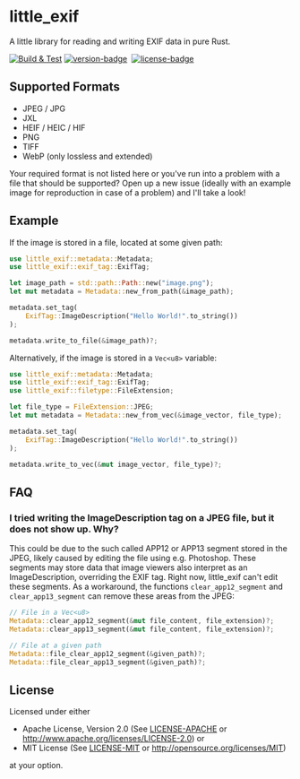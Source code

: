 # little\_exif

A little library for reading and writing EXIF data in pure Rust.

[![Build & Test](https://github.com/TechnikTobi/little_exif/actions/workflows/rust.yml/badge.svg)](https://github.com/TechnikTobi/little_exif/actions/workflows/rust.yml)
[![version-badge][]][version]&nbsp;
[![license-badge][]][license]&nbsp;

[version-badge]: https://img.shields.io/crates/v/little_exif.svg
[version]: https://crates.io/crates/little_exif
[license-badge]: https://img.shields.io/crates/l/little_exif.svg
[license]: https://github.com/TechnikTobi/little_exif#license

## Supported Formats
- JPEG / JPG
- JXL
- HEIF / HEIC / HIF
- PNG
- TIFF
- WebP (only lossless and extended)

Your required format is not listed here or you've run into a problem with a file that should be supported? Open up a new issue (ideally with an example image for reproduction in case of a problem) and I'll take a look!

## Example

If the image is stored in a file, located at some given path:

```rust
use little_exif::metadata::Metadata;
use little_exif::exif_tag::ExifTag;

let image_path = std::path::Path::new("image.png");
let mut metadata = Metadata::new_from_path(&image_path);

metadata.set_tag(
    ExifTag::ImageDescription("Hello World!".to_string())
);

metadata.write_to_file(&image_path)?;
```

Alternatively, if the image is stored in a ```Vec<u8>``` variable:

```rust
use little_exif::metadata::Metadata;
use little_exif::exif_tag::ExifTag;
use little_exif::filetype::FileExtension;

let file_type = FileExtension::JPEG;
let mut metadata = Metadata::new_from_vec(&image_vector, file_type);

metadata.set_tag(
    ExifTag::ImageDescription("Hello World!".to_string())
);

metadata.write_to_vec(&mut image_vector, file_type)?;
```

## FAQ

### I tried writing the ImageDescription tag on a JPEG file, but it does not show up. Why?

This could be due to the such called APP12 or APP13 segment stored in the JPEG, likely caused by editing the file using e.g. Photoshop. These segments may store data that image viewers also interpret as an ImageDescription, overriding the EXIF tag. Right now, little_exif can't edit these segments. As a workaround, the functions ```clear_app12_segment``` and ```clear_app13_segment``` can remove these areas from the JPEG:

```rust
// File in a Vec<u8>
Metadata::clear_app12_segment(&mut file_content, file_extension)?;
Metadata::clear_app13_segment(&mut file_content, file_extension)?;

// File at a given path
Metadata::file_clear_app12_segment(&given_path)?;
Metadata::file_clear_app13_segment(&given_path)?;
```


## License

Licensed under either

- Apache License, Version 2.0 (See [LICENSE-APACHE](LICENSE-APACHE) or http://www.apache.org/licenses/LICENSE-2.0) or
- MIT License (See [LICENSE-MIT](LICENSE-MIT) or http://opensource.org/licenses/MIT)

at your option.
